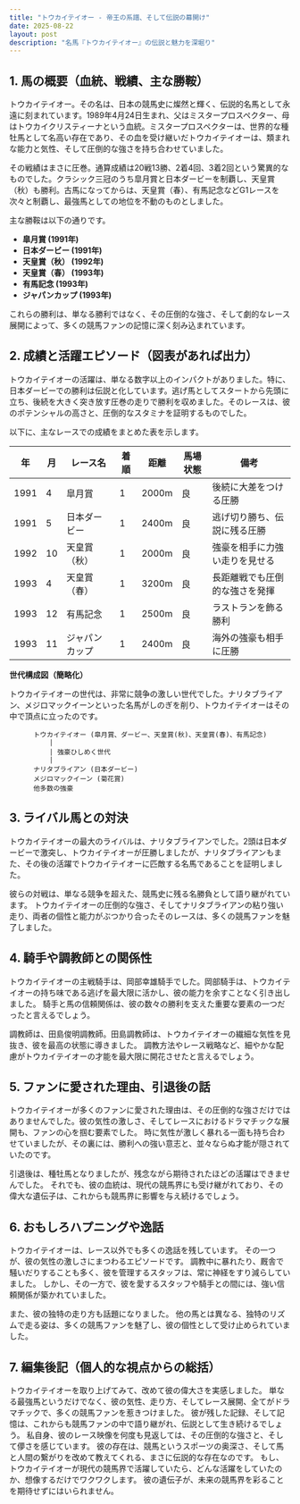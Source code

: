 ```yaml
---
title: "トウカイテイオー - 帝王の系譜、そして伝説の幕開け"
date: 2025-08-22
layout: post
description: "名馬『トウカイテイオー』の伝説と魅力を深堀り"
---
```


## 1. 馬の概要（血統、戦績、主な勝鞍）

トウカイテイオー。その名は、日本の競馬史に燦然と輝く、伝説的名馬として永遠に刻まれています。1989年4月24日生まれ、父はミスタープロスペクター、母はトウカイクリスティーナという血統。ミスタープロスペクターは、世界的な種牡馬として名高い存在であり、その血を受け継いだトウカイテイオーは、類まれな能力と気性、そして圧倒的な強さを持ち合わせていました。

その戦績はまさに圧巻。通算成績は20戦13勝、2着4回、3着2回という驚異的なものでした。クラシック三冠のうち皐月賞と日本ダービーを制覇し、天皇賞（秋）も勝利。古馬になってからは、天皇賞（春）、有馬記念などG1レースを次々と制覇し、最強馬としての地位を不動のものとしました。

主な勝鞍は以下の通りです。

* **皐月賞 (1991年)**
* **日本ダービー (1991年)**
* **天皇賞（秋） (1992年)**
* **天皇賞（春） (1993年)**
* **有馬記念 (1993年)**
* **ジャパンカップ (1993年)**


これらの勝利は、単なる勝利ではなく、その圧倒的な強さ、そして劇的なレース展開によって、多くの競馬ファンの記憶に深く刻み込まれています。


## 2. 成績と活躍エピソード（図表があれば出力）

トウカイテイオーの活躍は、単なる数字以上のインパクトがありました。特に、日本ダービーでの勝利は伝説と化しています。逃げ馬としてスタートから先頭に立ち、後続を大きく突き放す圧巻の走りで勝利を収めました。そのレースは、彼のポテンシャルの高さと、圧倒的なスタミナを証明するものでした。

以下に、主なレースでの成績をまとめた表を示します。

| 年 | 月 | レース名          | 着順 | 距離 | 馬場状態 | 備考                                  |
|---|----|-----------------|-----|------|---------|--------------------------------------|
| 1991 | 4 | 皐月賞            | 1   | 2000m | 良       | 後続に大差をつける圧勝                 |
| 1991 | 5 | 日本ダービー        | 1   | 2400m | 良       | 逃げ切り勝ち、伝説に残る圧勝         |
| 1992 | 10| 天皇賞（秋）      | 1   | 2000m | 良       | 強豪を相手に力強い走りを見せる       |
| 1993 | 4 | 天皇賞（春）      | 1   | 3200m | 良       | 長距離戦でも圧倒的な強さを発揮         |
| 1993 | 12| 有馬記念          | 1   | 2500m | 良       | ラストランを飾る勝利                 |
| 1993 | 11| ジャパンカップ      | 1   | 2400m | 良       | 海外の強豪も相手に圧勝                 |


**世代構成図（簡略化）**

トウカイテイオーの世代は、非常に競争の激しい世代でした。ナリタブライアン、メジロマックイーンといった名馬がしのぎを削り、トウカイテイオーはその中で頂点に立ったのです。

```
      トウカイテイオー (皐月賞、ダービー、天皇賞(秋)、天皇賞(春)、有馬記念)
          |
          | 強豪ひしめく世代
          |
      ナリタブライアン (日本ダービー)
      メジロマックイーン (菊花賞)
      他多数の強豪
```

## 3. ライバル馬との対決

トウカイテイオーの最大のライバルは、ナリタブライアンでした。2頭は日本ダービーで激突し、トウカイテイオーが圧勝しましたが、ナリタブライアンもまた、その後の活躍でトウカイテイオーに匹敵する名馬であることを証明しました。

彼らの対戦は、単なる競争を超えた、競馬史に残る名勝負として語り継がれています。  トウカイテイオーの圧倒的な強さ、そしてナリタブライアンの粘り強い走り、両者の個性と能力がぶつかり合ったそのレースは、多くの競馬ファンを魅了しました。


## 4. 騎手や調教師との関係性

トウカイテイオーの主戦騎手は、岡部幸雄騎手でした。岡部騎手は、トウカイテイオーの持ち味である逃げを最大限に活かし、彼の能力を余すことなく引き出しました。  騎手と馬の信頼関係は、彼の数々の勝利を支えた重要な要素の一つだったと言えるでしょう。

調教師は、田島俊明調教師。田島調教師は、トウカイテイオーの繊細な気性を見抜き、彼を最高の状態に導きました。  調教方法やレース戦略など、細やかな配慮がトウカイテイオーの才能を最大限に開花させたと言えるでしょう。


## 5. ファンに愛された理由、引退後の話

トウカイテイオーが多くのファンに愛された理由は、その圧倒的な強さだけではありませんでした。彼の気性の激しさ、そしてレースにおけるドラマチックな展開も、ファンの心を掴む要素でした。  時に気性が激しく暴れる一面も持ち合わせていましたが、その裏には、勝利への強い意志と、並々ならぬ才能が隠されていたのです。

引退後は、種牡馬となりましたが、残念ながら期待されたほどの活躍はできませんでした。  それでも、彼の血統は、現代の競馬界にも受け継がれており、その偉大な遺伝子は、これからも競馬界に影響を与え続けるでしょう。


## 6. おもしろハプニングや逸話

トウカイテイオーは、レース以外でも多くの逸話を残しています。  その一つが、彼の気性の激しさにまつわるエピソードです。  調教中に暴れたり、厩舎で騒いだりすることも多く、彼を管理するスタッフは、常に神経をすり減らしていました。  しかし、その一方で、彼を愛するスタッフや騎手との間には、強い信頼関係が築かれていました。

また、彼の独特の走り方も話題になりました。  他の馬とは異なる、独特のリズムで走る姿は、多くの競馬ファンを魅了し、彼の個性として受け止められていました。



## 7. 編集後記（個人的な視点からの総括）

トウカイテイオーを取り上げてみて、改めて彼の偉大さを実感しました。  単なる最強馬というだけでなく、彼の気性、走り方、そしてレース展開、全てがドラマチックで、多くの競馬ファンを惹きつけました。  彼が残した記録、そして記憶は、これからも競馬ファンの中で語り継がれ、伝説として生き続けるでしょう。  私自身、彼のレース映像を何度も見返しては、その圧倒的な強さと、そして儚さを感じています。  彼の存在は、競馬というスポーツの奥深さ、そして馬と人間の繋がりを改めて教えてくれる、まさに伝説的な存在なのです。  もし、トウカイテイオーが現代の競馬界で活躍していたら、どんな活躍をしていたのか、想像するだけでワクワクします。  彼の遺伝子が、未来の競馬界を彩ることを期待せずにはいられません。
